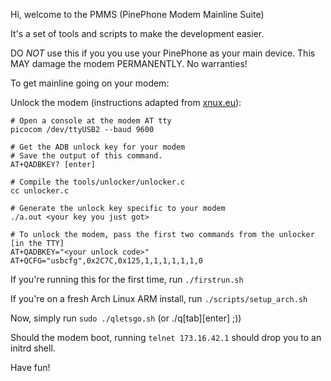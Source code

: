 Hi, welcome to the PMMS (PinePhone Modem Mainline Suite)

It's a set of tools and scripts to make the development easier.



DO *NOT* use this if you you use your PinePhone as your main device.
This MAY damage the modem PERMANENTLY. No warranties!



To get mainline going on your modem:

Unlock the modem (instructions adapted from [xnux.eu](https://xnux.eu/devices/feature/modem-pp.html)):


```
# Open a console at the modem AT tty
picocom /dev/ttyUSB2 --baud 9600

# Get the ADB unlock key for your modem
# Save the output of this command.
AT+QADBKEY? [enter]

# Compile the tools/unlocker/unlocker.c
cc unlocker.c

# Generate the unlock key specific to your modem
./a.out <your key you just got>

# To unlock the modem, pass the first two commands from the unlocker [in the TTY]
AT+QADBKEY="<your unlock code>"
AT+QCFG="usbcfg",0x2C7C,0x125,1,1,1,1,1,1,0
```



If you're running this for the first time, run `./firstrun.sh`

If you're on a fresh Arch Linux ARM install, run `./scripts/setup_arch.sh`

Now, simply run `sudo ./qletsgo.sh` (or ./q[tab][enter] ;))

Should the modem boot, running `telnet 173.16.42.1` should drop you to an initrd shell.

Have fun!
